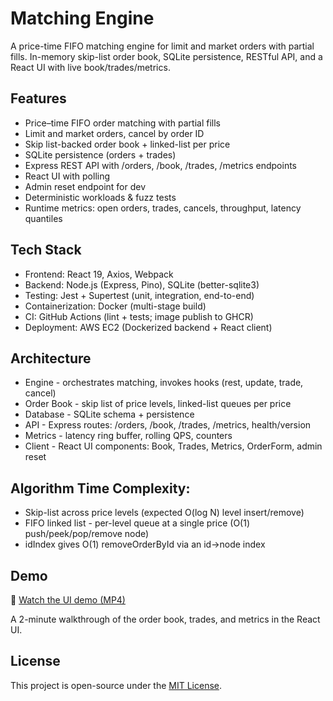 # Matching Engine

A price-time FIFO matching engine for limit and market orders with partial fills. In-memory skip-list order book, SQLite persistence, RESTful API, and a React UI with live book/trades/metrics.

## Features

- Price–time FIFO order matching with partial fills
- Limit and market orders, cancel by order ID
- Skip list-backed order book + linked-list per price
- SQLite persistence (orders + trades)
- Express REST API with /orders, /book, /trades, /metrics endpoints
- React UI with polling
- Admin reset endpoint for dev
- Deterministic workloads & fuzz tests
- Runtime metrics: open orders, trades, cancels, throughput, latency quantiles

## Tech Stack

- Frontend: React 19, Axios, Webpack
- Backend: Node.js (Express, Pino), SQLite (better-sqlite3)
- Testing: Jest + Supertest (unit, integration, end-to-end)
- Containerization: Docker (multi-stage build)
- CI: GitHub Actions (lint + tests; image publish to GHCR)
- Deployment: AWS EC2 (Dockerized backend + React client)

## Architecture

- Engine - orchestrates matching, invokes hooks (rest, update, trade, cancel)
- Order Book - skip list of price levels, linked-list queues per price
- Database - SQLite schema + persistence
- API - Express routes: /orders, /book, /trades, /metrics, health/version
- Metrics - latency ring buffer, rolling QPS, counters
- Client - React UI components: Book, Trades, Metrics, OrderForm, admin reset

## Algorithm Time Complexity:

- Skip-list across price levels (expected O(log N) level insert/remove)
- FIFO linked list - per-level queue at a single price (O(1) push/peek/pop/remove node)
- idIndex gives O(1) removeOrderById via an id→node index

## Demo

🎥 [Watch the UI demo (MP4)](https://github.com/anne-oliver/matching-engine/releases/download/v1.0.0/matching-engine-demo.mp4)

A 2-minute walkthrough of the order book, trades, and metrics in the React UI.

## License
This project is open-source under the [MIT License](./LICENSE).
